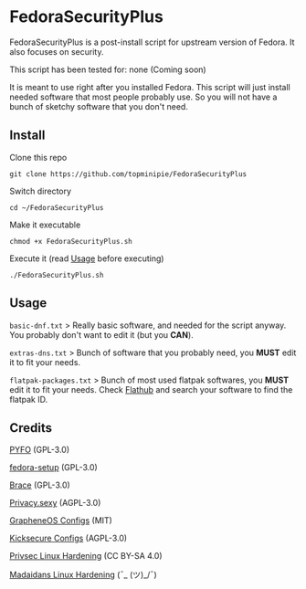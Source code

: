 # FedoraSecurityPlus
FedoraSecurityPlus is a post-install script for upstream version of Fedora. It also focuses on security.

This script has been tested for: none (Coming soon)

It is meant to use right after you installed Fedora. This script will just install needed software that most people probably use.
So you will not have a bunch of sketchy software that you don't need.

## Install

Clone this repo

`git clone https://github.com/topminipie/FedoraSecurityPlus`

Switch directory

`cd ~/FedoraSecurityPlus`

Make it executable

`chmod +x FedoraSecurityPlus.sh`

Execute it (read [Usage](#usage) before executing)

`./FedoraSecurityPlus.sh`

## Usage

`basic-dnf.txt` > Really basic software, and needed for the script anyway. You probably don't want to edit it (but you **CAN**).

`extras-dns.txt` > Bunch of software that you probably need, you **MUST** edit it to fit your needs.

`flatpak-packages.txt` > Bunch of most used flatpak softwares, you **MUST** edit it to fit your needs. Check [Flathub](https://flathub.org/home) and search your software to find the flatpak ID.

## Credits

[PYFO](https://github.com/d4rklynk/PYFO) (GPL-3.0)

[fedora-setup](https://github.com/smittix/fedora-setup) (GPL-3.0)

[Brace](https://github.com/divestedcg/Brace) (GPL-3.0)

[Privacy.sexy](https://privacy.sexy) (AGPL-3.0)

[GrapheneOS Configs](https://github.com/GrapheneOS/infrastructure) (MIT)

[Kicksecure Configs](https://github.com/Kicksecure/security-misc) (AGPL-3.0)

[Privsec Linux Hardening](https://privsec.dev/posts/linux/desktop-linux-hardening) (CC BY-SA 4.0)

[Madaidans Linux Hardening](https://madaidans-insecurities.github.io/guides/linux-hardening.html) (¯\_ (ツ)_/¯)
